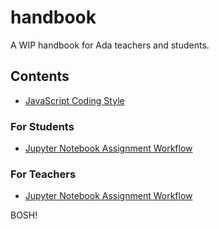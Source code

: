 # handbook
A WIP handbook for Ada teachers and students.

## Contents
- [JavaScript Coding Style](javascript-coding-style.md)

### For Students
- [Jupyter Notebook Assignment Workflow](student-notebook-assignment-workflow.md)

### For Teachers
- [Jupyter Notebook Assignment Workflow](teacher-notebook-assignment-workflow.md)

BOSH!
